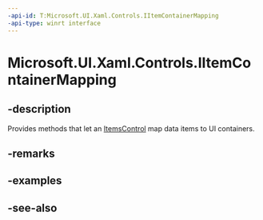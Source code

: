 ```yaml
---
-api-id: T:Microsoft.UI.Xaml.Controls.IItemContainerMapping
-api-type: winrt interface
---
```


<!-- Interface syntax.
public interface IItemContainerMapping : 
-->

# Microsoft.UI.Xaml.Controls.IItemContainerMapping

## -description
Provides methods that let an [ItemsControl](itemscontrol.md) map data items to UI containers.

## -remarks

## -examples

## -see-also
